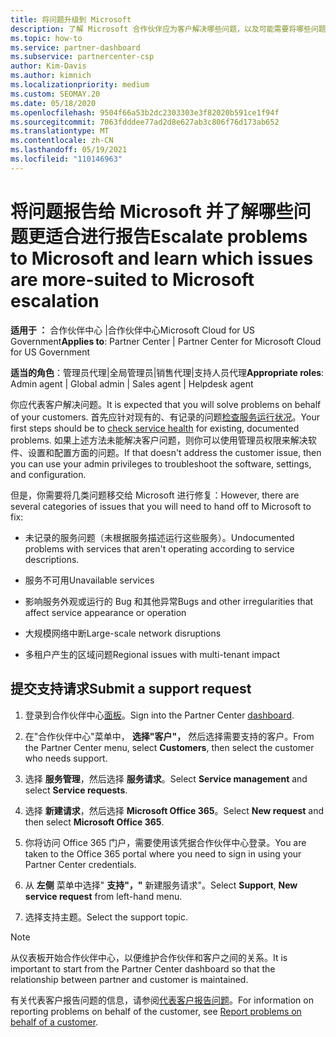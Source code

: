 ```yaml
---
title: 将问题升级到 Microsoft
description: 了解 Microsoft 合作伙伴应为客户解决哪些问题，以及可能需要将哪些问题上报给 Microsoft。
ms.topic: how-to
ms.service: partner-dashboard
ms.subservice: partnercenter-csp
author: Kim-Davis
ms.author: kimnich
ms.localizationpriority: medium
ms.custom: SEOMAY.20
ms.date: 05/18/2020
ms.openlocfilehash: 9504f66a53b2dc2303303e3f82020b591ce1f94f
ms.sourcegitcommit: 7063fdddee77ad2d8e627ab3c806f76d173ab652
ms.translationtype: MT
ms.contentlocale: zh-CN
ms.lasthandoff: 05/19/2021
ms.locfileid: "110146963"
---
```

# <a name="escalate-problems-to-microsoft-and-learn-which-issues-are-more-suited-to-microsoft-escalation"></a><span data-ttu-id="e39fb-103">将问题报告给 Microsoft 并了解哪些问题更适合进行报告</span><span class="sxs-lookup"><span data-stu-id="e39fb-103">Escalate problems to Microsoft and learn which issues are more-suited to Microsoft escalation</span></span>  

<span data-ttu-id="e39fb-104">**适用于 ：** 合作伙伴中心 |合作伙伴中心Microsoft Cloud for US Government</span><span class="sxs-lookup"><span data-stu-id="e39fb-104">**Applies to**: Partner Center | Partner Center for Microsoft Cloud for US Government</span></span>

<span data-ttu-id="e39fb-105">**适当的角色**：管理员代理|全局管理员|销售代理|支持人员代理</span><span class="sxs-lookup"><span data-stu-id="e39fb-105">**Appropriate roles**: Admin agent | Global admin | Sales agent | Helpdesk agent</span></span>

<span data-ttu-id="e39fb-106">你应代表客户解决问题。</span><span class="sxs-lookup"><span data-stu-id="e39fb-106">It is expected that you will solve problems on behalf of your customers.</span></span> <span data-ttu-id="e39fb-107">首先应针对现有的、有记录的问题[检查服务运行状况](check-service-health.md)。</span><span class="sxs-lookup"><span data-stu-id="e39fb-107">Your first steps should be to [check service health](check-service-health.md) for existing, documented problems.</span></span> <span data-ttu-id="e39fb-108">如果上述方法未能解决客户问题，则你可以使用管理员权限来解决软件、设置和配置方面的问题。</span><span class="sxs-lookup"><span data-stu-id="e39fb-108">If that doesn't address the customer issue, then you can use your admin privileges to troubleshoot the software, settings, and configuration.</span></span>

<span data-ttu-id="e39fb-109">但是，你需要将几类问题移交给 Microsoft 进行修复：</span><span class="sxs-lookup"><span data-stu-id="e39fb-109">However, there are several categories of issues that you will need to hand off to Microsoft to fix:</span></span>

- <span data-ttu-id="e39fb-110">未记录的服务问题（未根据服务描述运行这些服务）。</span><span class="sxs-lookup"><span data-stu-id="e39fb-110">Undocumented problems with services that aren't operating according to service descriptions.</span></span>

- <span data-ttu-id="e39fb-111">服务不可用</span><span class="sxs-lookup"><span data-stu-id="e39fb-111">Unavailable services</span></span>

- <span data-ttu-id="e39fb-112">影响服务外观或运行的 Bug 和其他异常</span><span class="sxs-lookup"><span data-stu-id="e39fb-112">Bugs and other irregularities that affect service appearance or operation</span></span>

- <span data-ttu-id="e39fb-113">大规模网络中断</span><span class="sxs-lookup"><span data-stu-id="e39fb-113">Large-scale network disruptions</span></span>

- <span data-ttu-id="e39fb-114">多租户产生的区域问题</span><span class="sxs-lookup"><span data-stu-id="e39fb-114">Regional issues with multi-tenant impact</span></span>

## <a name="submit-a-support-request"></a><span data-ttu-id="e39fb-115">提交支持请求</span><span class="sxs-lookup"><span data-stu-id="e39fb-115">Submit a support request</span></span>

1. <span data-ttu-id="e39fb-116">登录到合作伙伴中心[面板](https://partner.microsoft.com/dashboard)。</span><span class="sxs-lookup"><span data-stu-id="e39fb-116">Sign into the Partner Center [dashboard](https://partner.microsoft.com/dashboard).</span></span>

2. <span data-ttu-id="e39fb-117">在"合作伙伴中心"菜单中， **选择"客户"，** 然后选择需要支持的客户。</span><span class="sxs-lookup"><span data-stu-id="e39fb-117">From the Partner Center menu, select **Customers**, then select the customer who needs support.</span></span>

3. <span data-ttu-id="e39fb-118">选择 **服务管理**，然后选择 **服务请求**。</span><span class="sxs-lookup"><span data-stu-id="e39fb-118">Select **Service management** and select **Service requests**.</span></span>

4. <span data-ttu-id="e39fb-119">选择 **新建请求**，然后选择 **Microsoft Office 365**。</span><span class="sxs-lookup"><span data-stu-id="e39fb-119">Select **New request** and then select **Microsoft Office 365**.</span></span>

5. <span data-ttu-id="e39fb-120">你将访问 Office 365 门户，需要使用该凭据合作伙伴中心登录。</span><span class="sxs-lookup"><span data-stu-id="e39fb-120">You are taken to the Office 365 portal where you need to sign in using your Partner Center credentials.</span></span>

6. <span data-ttu-id="e39fb-121">从 **左侧** 菜单中选择" **支持"，"** 新建服务请求"。</span><span class="sxs-lookup"><span data-stu-id="e39fb-121">Select **Support**, **New service request** from left-hand menu.</span></span>

7. <span data-ttu-id="e39fb-122">选择支持主题。</span><span class="sxs-lookup"><span data-stu-id="e39fb-122">Select the support topic.</span></span>

>[!NOTE]
><span data-ttu-id="e39fb-123">从仪表板开始合作伙伴中心，以便维护合作伙伴和客户之间的关系。</span><span class="sxs-lookup"><span data-stu-id="e39fb-123">It is important to start from the Partner Center dashboard so that the relationship between partner and customer is maintained.</span></span> 

<span data-ttu-id="e39fb-124">有关代表客户报告问题的信息，请参阅[代表客户报告问题](report-problems-on-behalf-of-a-customer.md)。</span><span class="sxs-lookup"><span data-stu-id="e39fb-124">For information on reporting problems on behalf of the customer, see [Report problems on behalf of a customer](report-problems-on-behalf-of-a-customer.md).</span></span>

